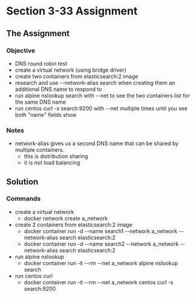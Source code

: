 # Section 3-33 Assignment

## The Assignment

### Objective

- DNS round robin test
- create a virtual network (using bridge driver)
- create two containers from elasticsearch:2 image
- research and use --network-alias search when creating them an additional DNS name to respond to
- run alpine nslookup search with --net to see the two containers list for the same DNS name
- run centos curl -s search:9200 with --net multiple times until you see both "name" fields show

### Notes

- network-alias gives us a second DNS name that can be shared by multiple containers.
  - this is distribution sharing
  - it is not load balancing

## Solution

### Commands

- create a virtual network
  - docker network create a_network
- create 2 containers from elasticsearch:2 image
  - docker container run -d --name search1 --network a_network --network-alias search elasticsearch:2
  - docker container run -d --name search2 --network a_network --network-alias search elasticsearch:2
- run alpine nslookup
  - docker container run -it --rm --net a_network alpine nslookup search
- run centos curl
  - docker container run -it --rm --net a_network centos curl -s search:9200
